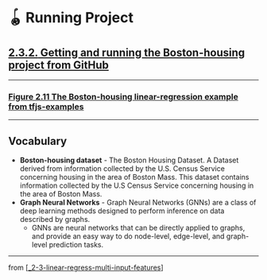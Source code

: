 # 🪀 Running Project

## [**2.3.2.** Getting and running the Boston-housing project from GitHub](https://livebook.manning.com/book/deep-learning-with-javascript/chapter-2/170)

---

### [**Figure 2.11** The Boston-housing linear-regression example from tfjs-examples](https://livebook.manning.com/book/deep-learning-with-javascript/chapter-2/ch02fig11)

---

## **Vocabulary**

- **Boston-housing dataset** - The Boston Housing Dataset. A Dataset derived from information collected by the U.S. Census Service concerning housing in the area of Boston Mass. This dataset contains information collected by the U.S Census Service concerning housing in the area of Boston Mass.
- **Graph Neural Networks** - Graph Neural Networks (GNNs) are a class of deep learning methods designed to perform inference on data described by graphs.
  - GNNs are neural networks that can be directly applied to graphs, and provide an easy way to do node-level, edge-level, and graph-level prediction tasks.

---

from [[_2-3-linear-regress-multi-input-features]]

[//begin]: # "Autogenerated link references for markdown compatibility"
[_2-3-linear-regress-multi-input-features]: _2-3-linear-regress-multi-input-features.md "🪀 Linear Regress Multi-Input Features"
[//end]: # "Autogenerated link references"
